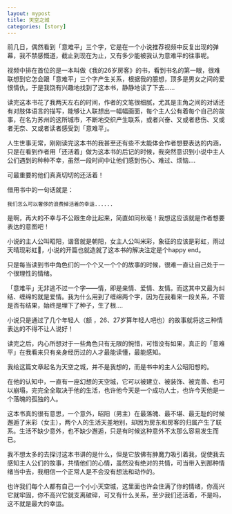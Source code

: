```yaml
---
layout: mypost
title: 天空之城
categories: [story]
---
```


前几日，偶然看到「意难平」三个字，它是在一个小说推荐视频中反复出现的弹幕，我不禁感慨道，截止到现在为止，又有多少能被我认为意难平的往事呢。

视频中排在首位的是一本叫做《我的26岁房客》的书，看到书名的第一眼，很难联想到它怎会跟「意难平」三个字产生关系，根据我的臆想，顶多是男女之间的爱恨情仇，于是我饶有兴趣地找到了这本书，静静地读了下去......

读完这本书花了我两天左右的时间，作者的文笔很细腻，尤其是主角之间的对话还有对肢体语言的描写，能够让人联想出一幅幅画面，每个主人公有着每个自己的故事，在名为苏州的这所城市，不断地交织产生联系，或者兴奋、又或者悲伤、又或者无奈、又或者读者感受到「意难平」。

人生世事无常，刚刚读完这本书的我甚至还有些不太能体会作者想要表达的内涵，只是在看到作者用「还活着」做为这本书的后记的时候，我突然意识到小说中主人公们遇到的种种不幸，虽然一段时间中让他们感到伤心、难过、烦恼....

可最重要的他们真真切切的还活着！

借用书中的一句话就是：
	
	我们怎么可以奢侈的浪费掉活着的幸运......
	
是啊，再大的不幸与不公跟生命比起来，简直如同秋毫！我想这应该就是作者想要表达的意图吧！

小说的主人公叫昭阳，谐音就是朝阳，女主人公叫米彩，象征的应该是彩虹，雨过天晴现彩虹🌈，小说的开篇也就造就了这本书的解决注定是个happy end。

只是每当读到书中角色们的一个个又一个个的故事的时候，很难一直让自己处于一个很理性的情绪。

「意难平」无非逃不过一个字——情，即是亲情、爱情、友情。而这其中又最为纠结、缠绵的就是爱情。我为什么用到了缠绵两个字，因为在我看来一段关系，不管是否有结果，始终是埋下了种子，生了根....

小说只是通过了几个年轻人（额 ，26、27岁算年轻人吧也）的故事就将这三种情表达的不得不让人说好！

读完之后，内心所想对于一些角色只有无限的惋惜，可惜没有如果，真正的「意难平」在我看来只有亲身经历过的人才最能读懂，最能感知。

我给这篇文章起名为天空之城，并不是我想的，而是书中的主人公昭阳想的。

在他的认知中，一直有一座幻想的天空城，它可以被建立、被装饰、被完善、也可以崩塌，完完全全取决于他的生活，也许他今天是一个成功人士，也许今天他是一个落魄的孤独的人。

这本书真的很有意思，一个意外，昭阳（男主）在最落魄、最不堪、最无耻的时候邂逅了米彩（女主），两个人的生活天差地别，却因为房东和房客的归属产生了联系。生活不缺少意外，也不缺少邂逅，只是有时候这种意外不太那么容易发生而已。

我不想太多的去探讨这本书讲的是什么，但是它放佛有肿魔力吸引着我，促使我去感知主人公们的故事，共情他们的心情，虽然没有绝对的共情，可当带入到那种情绪当中去，我相信一个正常人是不会没有想法和动作的。

也许我们每个人都有自己一个小小天空城，这里面也许会住满了你的情绪，你高兴它就牢固，你不高兴它就支离破碎，可又有什么关系，至少我们还活着，不是吗，这不就是最大的幸运。













